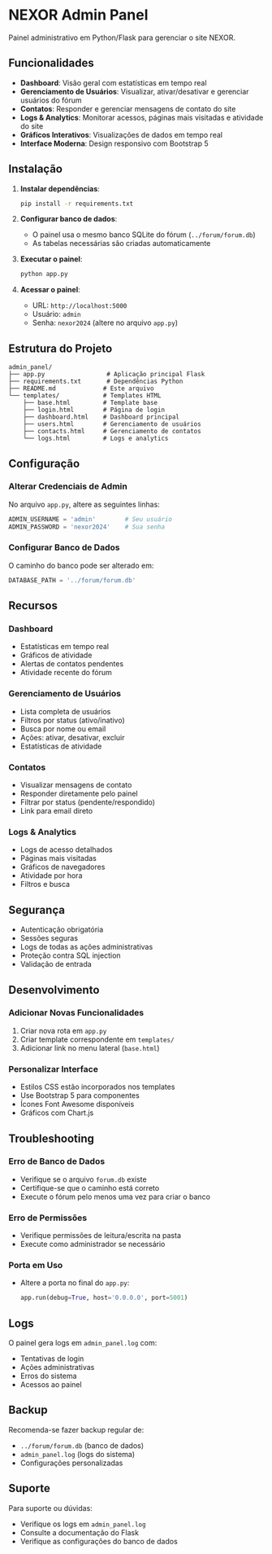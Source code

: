 # NEXOR Admin Panel

Painel administrativo em Python/Flask para gerenciar o site NEXOR.

## Funcionalidades

- **Dashboard**: Visão geral com estatísticas em tempo real
- **Gerenciamento de Usuários**: Visualizar, ativar/desativar e gerenciar usuários do fórum
- **Contatos**: Responder e gerenciar mensagens de contato do site
- **Logs & Analytics**: Monitorar acessos, páginas mais visitadas e atividade do site
- **Gráficos Interativos**: Visualizações de dados em tempo real
- **Interface Moderna**: Design responsivo com Bootstrap 5

## Instalação

1. **Instalar dependências**:
   ```bash
   pip install -r requirements.txt
   ```

2. **Configurar banco de dados**:
   - O painel usa o mesmo banco SQLite do fórum (`../forum/forum.db`)
   - As tabelas necessárias são criadas automaticamente

3. **Executar o painel**:
   ```bash
   python app.py
   ```

4. **Acessar o painel**:
   - URL: `http://localhost:5000`
   - Usuário: `admin`
   - Senha: `nexor2024` (altere no arquivo `app.py`)

## Estrutura do Projeto

```
admin_panel/
├── app.py                 # Aplicação principal Flask
├── requirements.txt       # Dependências Python
├── README.md             # Este arquivo
└── templates/            # Templates HTML
    ├── base.html         # Template base
    ├── login.html        # Página de login
    ├── dashboard.html    # Dashboard principal
    ├── users.html        # Gerenciamento de usuários
    ├── contacts.html     # Gerenciamento de contatos
    └── logs.html         # Logs e analytics
```

## Configuração

### Alterar Credenciais de Admin

No arquivo `app.py`, altere as seguintes linhas:

```python
ADMIN_USERNAME = 'admin'        # Seu usuário
ADMIN_PASSWORD = 'nexor2024'    # Sua senha
```

### Configurar Banco de Dados

O caminho do banco pode ser alterado em:

```python
DATABASE_PATH = '../forum/forum.db'
```

## Recursos

### Dashboard
- Estatísticas em tempo real
- Gráficos de atividade
- Alertas de contatos pendentes
- Atividade recente do fórum

### Gerenciamento de Usuários
- Lista completa de usuários
- Filtros por status (ativo/inativo)
- Busca por nome ou email
- Ações: ativar, desativar, excluir
- Estatísticas de atividade

### Contatos
- Visualizar mensagens de contato
- Responder diretamente pelo painel
- Filtrar por status (pendente/respondido)
- Link para email direto

### Logs & Analytics
- Logs de acesso detalhados
- Páginas mais visitadas
- Gráficos de navegadores
- Atividade por hora
- Filtros e busca

## Segurança

- Autenticação obrigatória
- Sessões seguras
- Logs de todas as ações administrativas
- Proteção contra SQL injection
- Validação de entrada

## Desenvolvimento

### Adicionar Novas Funcionalidades

1. Criar nova rota em `app.py`
2. Criar template correspondente em `templates/`
3. Adicionar link no menu lateral (`base.html`)

### Personalizar Interface

- Estilos CSS estão incorporados nos templates
- Use Bootstrap 5 para componentes
- Ícones Font Awesome disponíveis
- Gráficos com Chart.js

## Troubleshooting

### Erro de Banco de Dados
- Verifique se o arquivo `forum.db` existe
- Certifique-se que o caminho está correto
- Execute o fórum pelo menos uma vez para criar o banco

### Erro de Permissões
- Verifique permissões de leitura/escrita na pasta
- Execute como administrador se necessário

### Porta em Uso
- Altere a porta no final do `app.py`:
  ```python
  app.run(debug=True, host='0.0.0.0', port=5001)
  ```

## Logs

O painel gera logs em `admin_panel.log` com:
- Tentativas de login
- Ações administrativas
- Erros do sistema
- Acessos ao painel

## Backup

Recomenda-se fazer backup regular de:
- `../forum/forum.db` (banco de dados)
- `admin_panel.log` (logs do sistema)
- Configurações personalizadas

## Suporte

Para suporte ou dúvidas:
- Verifique os logs em `admin_panel.log`
- Consulte a documentação do Flask
- Verifique as configurações do banco de dados